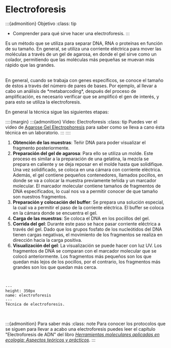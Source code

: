 # Electroforesis

:::{admonition} Objetivo
:class: tip
* Comprender para qué sirve hacer una electroforesis.
:::

Es un método que se utiliza para separar DNA, RNA o proteínas en función de su tamaño. En general, se utiliza una corriente eléctrica para mover las moléculas a través de un gel de agarosa, en donde el gel sirve como un colador, permitiendo que las moléculas más pequeñas se muevan más rápido que las grandes.

<br>
En general, cuando se trabaja con genes específicos, se conoce el tamaño de éstos a través del número de pares de bases. Por ejemplo, al llevar a cabo un análisis de *metabarcoding*, después del proceso de amplificación, es necesario verificar que se amplificó el gen de interés, y para esto se utiliza la electroforesis.

<br>

En general la técnica sigue las siguientes etapas:

::::{margin}
:::{admonition} Video: Electroforesis
:class: tip
Puedes ver el video de <a href = "https://www.youtube.com/watch?v=vq759wKCCUQ">Agarose Gel Electrophoresis</a> para saber como se lleva a cano ésta técnica en un laboratorio.
:::
::::

1. **Obtención de las muestras**: Teñir DNA para poder visualizar el fragmento posteriormente.
2. **Preparación del gel de agarosa**: Para ello se utiliza un molde. Este proceso es similar a la preparación de una gelatina, la mezcla se prepara en caliente y se deja reposar en el molde hasta que solidifique. Una vez solidificado, se coloca en una cámara con corriente eléctrica. Además, el gel contiene pequeños contenedores, llamados pocillos, en donde se va a colocar la muestra previamente teñida y un marcador molecular. El marcador molecular contiene tamaños de fragmentos de DNA especificados, lo cual nos va a permitir conocer de que tamaño son nuestros fragmentos.
3. **Preparación y colocación del buffer**: Se prepara una solución especial, la cual va a permitir el paso de la corriente eléctrica. El buffer se coloca en la cámara donde se encuentra el gel.
4. **Carga de las muestras**: Se coloca el DNA en los pociillos del gel.
5. **Corrida del gel**: Durante este paso se hace pasar corriente eléctrica a través del gel. Dado que los grupos fosfato de los nucleótidos del DNA tienen cargas negativas, el movimiento de los fragmentos se realiza en dirección hacia la carga positiva.
6. **Visualización del gel**: La visualización se puede hacer con luz UV. Los fragmentos de DNA se comparan con el marcador molecular que se colocó anteriormente. Los fragmentos más pequeños son los que quedan más lejos de los pocillos, por el contrario, los fragmentos más grandes son los que quedan más cerca.

<br>

```{figure} ../images/Electroforesis-DNA.png
---
height: 350px
name: electroforesis
---
Técnica de electroforesis.
```

<br>

:::{admonition} Para saber más
:class: note
Para conocer los protocolos que se siguen para llevar a acabo una electroforesis puedes leer el capítulo "Electroforesis de ADN" del libro <a href = "https://drive.google.com/file/d/1TPqYtmzByIHwcVRVp6oLO69f9EMVDiEe/view?usp=sharing">*Herramientas moleculares aplicadas en ecología: Aspectos teóricos y prácticos*</a>.
:::
